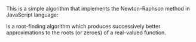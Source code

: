 This is a simple algorithm that implements the Newton-Raphson method in JavaScript language:

is a root-finding algorithm which produces successively better approximations to the roots (or zeroes) of a real-valued function.


